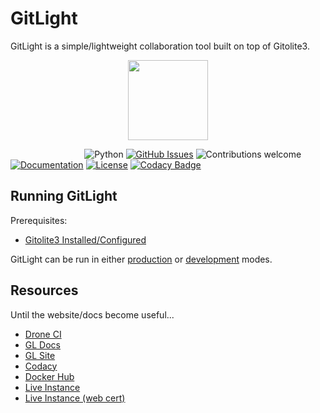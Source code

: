 GitLight
========

GitLight is a simple/lightweight collaboration tool built on top of Gitolite3.

<p align="center">
<img src="https://raw.githubusercontent.com/gitlight/gitlight/master/assets/gitlight-logo.png" width="128px">
<p>

&nbsp;&nbsp;&nbsp;&nbsp;&nbsp;&nbsp;&nbsp;&nbsp;&nbsp;&nbsp;&nbsp;&nbsp;&nbsp;&nbsp;
&nbsp;&nbsp;&nbsp;&nbsp;&nbsp;&nbsp;&nbsp;&nbsp;&nbsp;&nbsp;&nbsp;&nbsp;&nbsp;&nbsp;
![Python](https://img.shields.io/badge/python-v3.6-blue.svg)
[![GitHub Issues](https://img.shields.io/github/issues/gitlight/gitlight.svg)](https://github.com/gitlight/gitlight/issues)
![Contributions welcome](https://img.shields.io/badge/contributions-welcome-orange.svg)
[![Documentation](https://readthedocs.org/projects/gitlight/badge/?version=latest)](https://docs.gitlight.io)
[![License](https://img.shields.io/badge/license-GPLv3-blue.svg)](https://opensource.org/licenses/gpl-3.0.html)
[![Codacy Badge](https://api.codacy.com/project/badge/Grade/bd45fe586bad43ac833c19abc00f276d)](https://www.codacy.com/app/MTecknology/gitlight?utm_source=github.com&amp;utm_medium=referral&amp;utm_content=gitlight/gitlight&amp;utm_campaign=Badge_Grade)

Running GitLight
----------------

Prerequisites:

-   [Gitolite3 Installed/Configured](https://docs.gitlight.io/walkthrough/gitolite)

GitLight can be run in either [production](https://docs.gitlight.io/walkthrough/deployment)
or [development](https://docs.gitlight.io/hacking/development) modes.

Resources
---------

Until the website/docs become useful...

-   [Drone CI](https://ci.gitlight.io/)
-   [GL Docs](https://docs.gitlight.io/)
-   [GL Site](https://www.gitlight.io/)
-   [Codacy](https://app.codacy.com/project/MTecknology/gitlight/dashboard)
-   [Docker Hub](https://hub.docker.com/u/gitlight/dashboard/)
-   [Live Instance](http://git.gitlight.io/)
-   [Live Instance (web cert)](http://git-tls.gitlight.io/)
